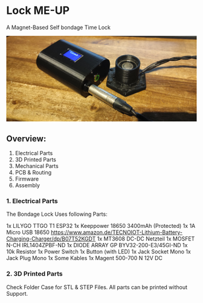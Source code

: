 # Lock ME-UP
A Magnet-Based Self bondage Time Lock

<img src="https://github.com/ortlof/magnet-selfbondage/blob/master/image/Picture.jpg" width="750" >

## Overview:
1. Electrical Parts
2. 3D Printed Parts
3. Mechanical Parts
4. PCB & Routing
5. Firmware
6. Assembly

### 1. Electrical Parts

The Bondage Lock Uses following Parts:

1x LILYGO TTGO T1 ESP32
1x Keeppower 18650 3400mAh (Protected)
1x 1A Micro USB 18650   https://www.amazon.de/TECNOIOT-Lithium-Battery-Charging-Charger/dp/B07T52KGDT
1x MT3608 DC-DC Netzteil 
1x MOSFET N-CH IRL1404ZPBF-ND
1x DIODE ARRAY GP BYV32-200-E3/45GI-ND
1x 10k Resistor
1x Power Switch
1x Button (with LED)
1x Jack Socket Mono
1x Jack Plug Mono
1x Some Kables
1x Magent 500-700 N 12V DC

### 2. 3D Printed Parts

Check Folder Case for STL & STEP Files. All parts can be printed without Support.